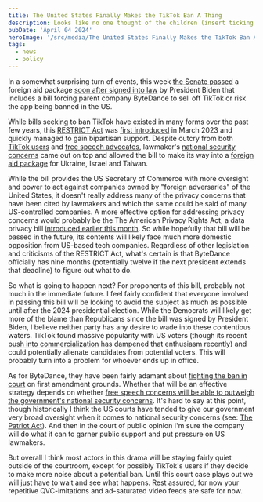 ```yaml
---
title: The United States Finally Makes the TikTok Ban A Thing
description: Looks like no one thought of the children (insert ticking clock puns here)
pubDate: 'April 04 2024'
heroImage: '/src/media/The United States Finally Makes the TikTok Ban A Thing/TikTokLogofeatured.png'
tags:
  - news
  - policy
---
```


In a somewhat surprising turn of events, this week [the Senate passed](https://www.theverge.com/2024/4/23/24137638/senate-passes-tiktok-ban-bill-divest-bytedance-foreign-aid) a foreign aid package [soon after signed into law](https://www.theverge.com/2024/4/24/24139036/biden-signs-tiktok-ban-bill-divest-foreign-aid-package) by President Biden that includes a bill forcing parent company ByteDance to sell off TikTok or risk the app being banned in the US.

While bills seeking to ban TikTok have existed in many forms over the past few years, this [RESTRICT Act](https://www.documentcloud.org/documents/23697944-restrict-act-final-text) was [first introduced](https://www.congress.gov/bill/118th-congress/senate-bill/686) in March 2023 and quickly managed to gain bipartisan support. Despite outcry from both [TikTok users](https://www.politico.com/news/2024/03/11/tiktok-continues-push-alert-campaign-00146343) and [free speech advocates](https://www.aclu.org/press-releases/aclu-statement-on-congress-latest-attempt-to-ban-tiktok-and-restrict-free-speech-online), lawmaker's [national security concerns](https://www.nbcnews.com/tech/tech-news/restrict-act-bill-tiktok-rcna73682) came out on top and allowed the bill to make its way into a [foreign aid package](https://www.nytimes.com/2024/04/23/us/politics/aid-bill-ukraine-israel-taiwan.html) for Ukraine, Israel and Taiwan.

While the bill provides the US Secretary of Commerce with more oversight and power to act against companies owned by "foreign adversaries" of the United States, it doesn't really address many of the privacy concerns that have been cited by lawmakers and which the same could be said of many US-controlled companies. A more effective option for addressing privacy concerns would probably be the The American Privacy Rights Act, a data privacy bill [introduced earlier this month](https://www.axios.com/2024/04/07/data-privacy-consumer-rights-bill-congress). So while hopefully that bill will be passed in the future, its contents will likely face much more domestic opposition from US-based tech companies. Regardless of other legislation and criticisms of the RESTRICT Act, what's certain is that ByteDance officially has nine months (potentially twelve if the next president extends that deadline) to figure out what to do.

So what is going to happen next? For proponents of this bill, probably not much in the immediate future. I feel fairly confident that everyone involved in passing this bill will be looking to avoid the subject as much as possible until after the 2024 presidential election. While the Democrats will likely get more of the blame than Republicans since the bill was signed by President Biden, I believe neither party has any desire to wade into these contentious waters. TikTok found massive popularity with US voters (though its recent [push into commercialization](https://www.businessinsider.com/tiktok-is-bad-boring-fyp-2024-2) has dampened that enthusiasm recently) and could potentially alienate candidates from potential voters. This will probably turn into a problem for whoever ends up in office.

As for ByteDance, they have been fairly adamant about [fighting the ban in court](https://variety.com/2024/digital/news/tiktok-ban-bytedance-will-not-sell-app-1235983185/) on first amendment grounds. Whether that will be an effective strategy depends on whether [free speech concerns will be able to outweigh the government's national security concerns](https://www.platformer.news/tiktok-ban-bill-senate-legal-challenge-first-amendment/). It's hard to say at this point, though historically I think the US courts have tended to give our government very broad oversight when it comes to national security concerns (see: [The Patriot Act](https://www.aclu.org/issues/national-security/privacy-and-surveillance/surveillance-under-patriot-act#:~:text=Under%20the%20Patriot%20Act%2C%20National,to%20one%20terror%2Drelated%20conviction.)). And then in the court of public opinion I'm sure the company will do what it can to garner public support and put pressure on US lawmakers.

But overall I think most actors in this drama will be staying fairly quiet outside of the courtroom, except for possibly TikTok's users if they decide to make more noise about a potential ban. Until this court case plays out we will just have to wait and see what happens. Rest assured, for now your repetitive QVC-imitations and ad-saturated video feeds are safe for now.